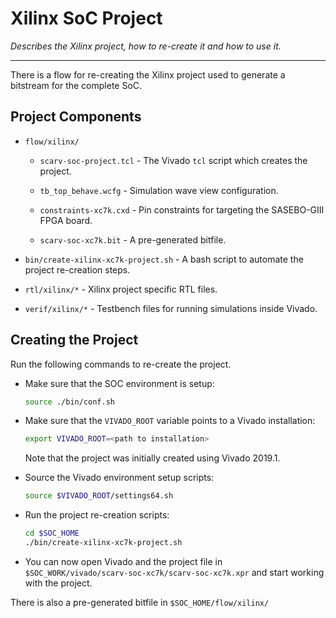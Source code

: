 
# Xilinx SoC Project

*Describes the Xilinx project, how to re-create it and how to use it.*

---

There is a flow for re-creating the Xilinx project used to generate
a bitstream for the complete SoC.

## Project Components

- `flow/xilinx/`

  - `scarv-soc-project.tcl` - The Vivado `tcl` script which creates 
    the project.

  - `tb_top_behave.wcfg` - Simulation wave view configuration.

  - `constraints-xc7k.cxd` - Pin constraints for targeting the
    SASEBO-GIII FPGA board.

  - `scarv-soc-xc7k.bit` - A pre-generated bitfile.

- `bin/create-xilinx-xc7k-project.sh` - A bash script to automate the project
  re-creation steps.

- `rtl/xilinx/*` - Xilinx project specific RTL files.

- `verif/xilinx/*` - Testbench files for running simulations inside Vivado.


## Creating the Project

Run the following commands to re-create the project.

- Make sure that the SOC environment is setup:

  ```sh
  source ./bin/conf.sh
  ```

- Make sure that the `VIVADO_ROOT` variable points to a Vivado installation:

  ```sh
  export VIVADO_ROOT=<path to installation>
  ```

  Note that the project was initially created using Vivado 2019.1.

- Source the Vivado environment setup scripts:

  ```sh
  source $VIVADO_ROOT/settings64.sh
  ```

- Run the project re-creation scripts:

  ```sh
  cd $SOC_HOME
  ./bin/create-xilinx-xc7k-project.sh
  ```

 - You can now open Vivado and the project file in
  `$SOC_WORK/vivado/scarv-soc-xc7k/scarv-soc-xc7k.xpr`
  and start working with the project.

  There is also a pre-generated bitfile in `$SOC_HOME/flow/xilinx/`

